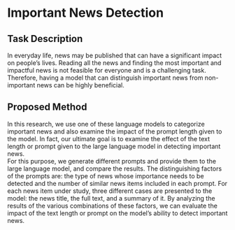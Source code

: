 # Important News Detection
## Task Description
In everyday life, news may be published that can have a significant impact on people’s lives. Reading all the news and finding the most important and impactful news is not feasible for everyone and is a challenging task. Therefore, having a model that can distinguish important news from non-important news can be highly beneficial.
## Proposed Method
In this research, we use one of these language models to categorize important news and also examine the impact of the prompt length given to the model. In fact, our ultimate goal is to examine the effect of the text length or prompt given to the large language model in detecting important news.  
For this purpose, we generate different prompts and provide them to the large language model, and compare the results. The distinguishing factors of the prompts are: the type of news whose importance needs to be detected and the number of similar news items included in each prompt. For each news item under study, three different cases are presented to the model: the news title, the full text, and a summary of it. By analyzing the results of the various combinations of these factors, we can evaluate the impact of the text length or prompt on the model’s ability to detect important news.
